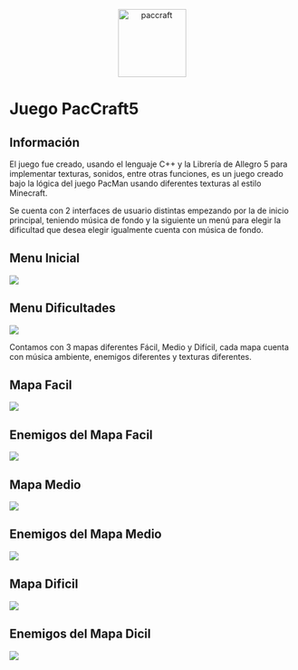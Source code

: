<p align="center"><img src="info/paccraft.png" alt="paccraft" height="120px"></p>

# Juego PacCraft5

## Información
El juego fue creado, usando el lenguaje C++ y la Librería de Allegro 5 para implementar texturas, sonidos, entre otras funciones, es un juego creado bajo la lógica del juego PacMan usando diferentes texturas al estilo Minecraft.

Se cuenta con 2 interfaces de usuario distintas empezando por la de inicio principal, teniendo música de fondo y la siguiente un menú para elegir la dificultad que desea elegir igualmente cuenta con música de fondo.

## Menu Inicial
<p align="left"><img src="info/inicio.png"></p>

## Menu Dificultades
<p align="left"><img src="info/niveles.png"></p>

Contamos con 3 mapas diferentes Fácil, Medio y Difícil, cada mapa cuenta con música ambiente, enemigos diferentes y texturas diferentes.

## Mapa Facil
<p align="left"><img src="info/facil.png"></p>

## Enemigos del Mapa Facil
<p align="left"><img src="info/enemigos_facil.png"></p>

## Mapa Medio
<p align="left"><img src="info/medio.png"></p>

## Enemigos del Mapa Medio
<p align="left"><img src="info/enemigos_medio.png"></p>

## Mapa Dificil
<p align="left"><img src="info/dificil.png"></p>

## Enemigos del Mapa Dicil
<p align="left"><img src="info/enemigos_dificil.png"></p>